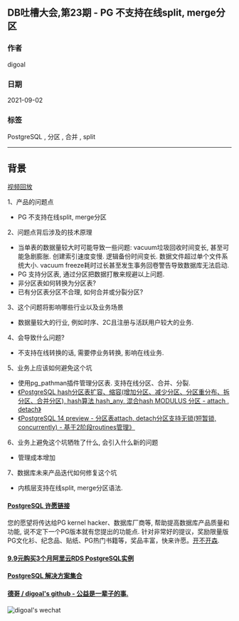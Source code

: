 ## DB吐槽大会,第23期 - PG 不支持在线split, merge分区  
  
### 作者  
digoal  
  
### 日期  
2021-09-02  
  
### 标签  
PostgreSQL , 分区 , 合并 , split   
  
----  
  
## 背景  
[视频回放](https://www.bilibili.com/video/BV1Lq4y1S7Hq/)  
  
1、产品的问题点  
- PG 不支持在线split, merge分区   
  
2、问题点背后涉及的技术原理  
- 当单表的数据量较大时可能导致一些问题: vacuum垃圾回收时间变长, 甚至可能急剧膨胀. 创建索引速度变慢. 逻辑备份时间变长. 数据文件超过单个文件系统大小. vacuum freeze耗时过长甚至发生事务回卷警告导致数据库无法启动.   
- PG 支持分区表, 通过分区把数据打散来规避以上问题.   
- 非分区表如何转换为分区表?   
- 已有分区表分区不合理, 如何合并或分裂分区?   
  
3、这个问题将影响哪些行业以及业务场景  
- 数据量较大的行业, 例如时序、2C且注册与活跃用户较大的业务.   
  
4、会导致什么问题?  
- 不支持在线转换的话, 需要停业务转换, 影响在线业务.   
  
5、业务上应该如何避免这个坑  
- 使用pg_pathman插件管理分区表. 支持在线分区、合并、分裂.   
- [《PostgreSQL hash分区表扩容、缩容(增加分区、减少分区、分区重分布、拆分区、合并分区), hash算法 hash_any, 混合hash MODULUS 分区 - attach , detach》](../202104/20210422_01.md)   
- [《PostgreSQL 14 preview - 分区表attach, detach分区支持无锁(短暂锁, concurrently) - 基于2阶段routines管理》](../202103/20210326_04.md)    
  
6、业务上避免这个坑牺牲了什么, 会引入什么新的问题  
- 管理成本增加  
  
7、数据库未来产品迭代如何修复这个坑  
- 内核层支持在线split, merge分区语法.   
  
     
  
#### [PostgreSQL 许愿链接](https://github.com/digoal/blog/issues/76 "269ac3d1c492e938c0191101c7238216")
您的愿望将传达给PG kernel hacker、数据库厂商等, 帮助提高数据库产品质量和功能, 说不定下一个PG版本就有您提出的功能点. 针对非常好的提议，奖励限量版PG文化衫、纪念品、贴纸、PG热门书籍等，奖品丰富，快来许愿。[开不开森](https://github.com/digoal/blog/issues/76 "269ac3d1c492e938c0191101c7238216").  
  
  
#### [9.9元购买3个月阿里云RDS PostgreSQL实例](https://www.aliyun.com/database/postgresqlactivity "57258f76c37864c6e6d23383d05714ea")
  
  
#### [PostgreSQL 解决方案集合](https://yq.aliyun.com/topic/118 "40cff096e9ed7122c512b35d8561d9c8")
  
  
#### [德哥 / digoal's github - 公益是一辈子的事.](https://github.com/digoal/blog/blob/master/README.md "22709685feb7cab07d30f30387f0a9ae")
  
  
![digoal's wechat](../pic/digoal_weixin.jpg "f7ad92eeba24523fd47a6e1a0e691b59")
  
